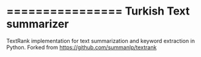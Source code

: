 ================
Turkish Text summarizer
================

TextRank implementation for text summarization and keyword extraction in Python. Forked from https://github.com/summanlp/textrank
